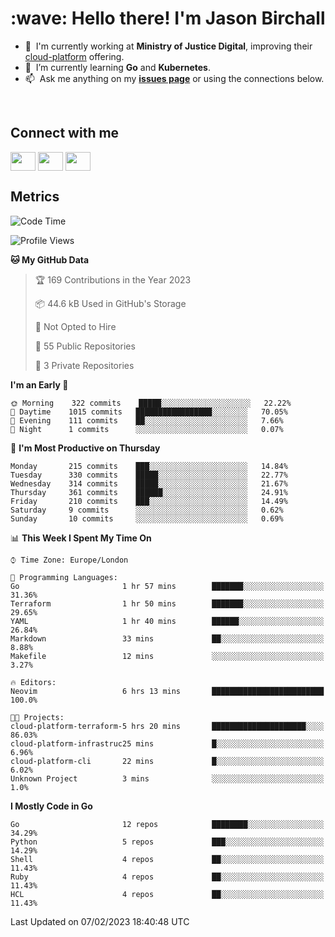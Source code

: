<h1 align="left" id="jason-title">:wave: Hello there! I'm Jason Birchall</h1>

- :office: &nbsp;I'm currently working at **Ministry of Justice Digital**, improving their [cloud-platform](https://github.com/ministryofjustice/cloud-platform) offering.
- :seedling: &nbsp;I’m currently learning **Go** and **Kubernetes**.
- :mailbox: &nbsp;Ask me anything on my **[issues page]** or using the connections below.


<br>

<h2>Connect with me</h2>
<p>
<a href="https://twitter.com/jsonBirchall" target="blank"><img align="center" src="https://cdn.jsdelivr.net/npm/simple-icons@3.0.1/icons/twitter.svg" alt="" height="30" width="40" /></a>
<a href="https://keybase.io/json0" target="blank"><img align="center" src="https://cdn.jsdelivr.net/npm/simple-icons@3.0.1/icons/keybase.svg" alt="" height="30" width="40" /></a>
<a href="https://www.reddit.com/user/kakorate" target="blank"><img align="center" src="https://cdn.jsdelivr.net/npm/simple-icons@3.0.1/icons/reddit.svg" alt="" height="30" width="40" /></a>
</p>

<h2>Metrics</h2>

<!--START_SECTION:waka-->
![Code Time](http://img.shields.io/badge/Code%20Time-923%20hrs%2058%20mins-blue)

![Profile Views](http://img.shields.io/badge/Profile%20Views-2-blue)

**🐱 My GitHub Data** 

> 🏆 169 Contributions in the Year 2023
 > 
> 📦 44.6 kB Used in GitHub's Storage 
 > 
> 🚫 Not Opted to Hire
 > 
> 📜 55 Public Repositories 
 > 
> 🔑 3 Private Repositories  
 > 
**I'm an Early 🐤** 

```text
🌞 Morning    322 commits    █████░░░░░░░░░░░░░░░░░░░░   22.22% 
🌆 Daytime    1015 commits   █████████████████░░░░░░░░   70.05% 
🌃 Evening    111 commits    ██░░░░░░░░░░░░░░░░░░░░░░░   7.66% 
🌙 Night      1 commits      ░░░░░░░░░░░░░░░░░░░░░░░░░   0.07%

```
📅 **I'm Most Productive on Thursday** 

```text
Monday       215 commits    ███░░░░░░░░░░░░░░░░░░░░░░   14.84% 
Tuesday      330 commits    █████░░░░░░░░░░░░░░░░░░░░   22.77% 
Wednesday    314 commits    █████░░░░░░░░░░░░░░░░░░░░   21.67% 
Thursday     361 commits    ██████░░░░░░░░░░░░░░░░░░░   24.91% 
Friday       210 commits    ███░░░░░░░░░░░░░░░░░░░░░░   14.49% 
Saturday     9 commits      ░░░░░░░░░░░░░░░░░░░░░░░░░   0.62% 
Sunday       10 commits     ░░░░░░░░░░░░░░░░░░░░░░░░░   0.69%

```


📊 **This Week I Spent My Time On** 

```text
⌚︎ Time Zone: Europe/London

💬 Programming Languages: 
Go                       1 hr 57 mins        ███████░░░░░░░░░░░░░░░░░░   31.36% 
Terraform                1 hr 50 mins        ███████░░░░░░░░░░░░░░░░░░   29.65% 
YAML                     1 hr 40 mins        ██████░░░░░░░░░░░░░░░░░░░   26.84% 
Markdown                 33 mins             ██░░░░░░░░░░░░░░░░░░░░░░░   8.88% 
Makefile                 12 mins             ░░░░░░░░░░░░░░░░░░░░░░░░░   3.27%

🔥 Editors: 
Neovim                   6 hrs 13 mins       █████████████████████████   100.0%

🐱‍💻 Projects: 
cloud-platform-terraform-5 hrs 20 mins       █████████████████████░░░░   86.03% 
cloud-platform-infrastruc25 mins             █░░░░░░░░░░░░░░░░░░░░░░░░   6.96% 
cloud-platform-cli       22 mins             █░░░░░░░░░░░░░░░░░░░░░░░░   6.02% 
Unknown Project          3 mins              ░░░░░░░░░░░░░░░░░░░░░░░░░   1.0%

```

**I Mostly Code in Go** 

```text
Go                       12 repos            ████████░░░░░░░░░░░░░░░░░   34.29% 
Python                   5 repos             ███░░░░░░░░░░░░░░░░░░░░░░   14.29% 
Shell                    4 repos             ██░░░░░░░░░░░░░░░░░░░░░░░   11.43% 
Ruby                     4 repos             ██░░░░░░░░░░░░░░░░░░░░░░░   11.43% 
HCL                      4 repos             ██░░░░░░░░░░░░░░░░░░░░░░░   11.43%

```



 Last Updated on 07/02/2023 18:40:48 UTC
<!--END_SECTION:waka-->

<!-- links -->

[issues page]: https://github.com/jasonBirchall/jasonBirchall/issues "jasonBirchall/issues"
